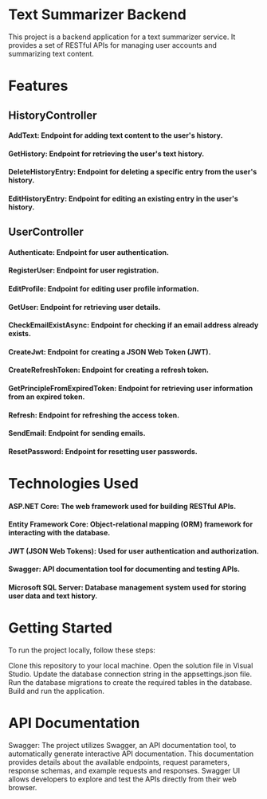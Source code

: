 # Text Summarizer Backend
This project is a backend application for a text summarizer service. It provides a set of RESTful APIs for managing user accounts and summarizing text content.

# Features
## HistoryController
#### AddText: Endpoint for adding text content to the user's history.
#### GetHistory: Endpoint for retrieving the user's text history.
#### DeleteHistoryEntry: Endpoint for deleting a specific entry from the user's history.
#### EditHistoryEntry: Endpoint for editing an existing entry in the user's history.
## UserController
#### Authenticate: Endpoint for user authentication.
#### RegisterUser: Endpoint for user registration.
#### EditProfile: Endpoint for editing user profile information.
#### GetUser: Endpoint for retrieving user details.
#### CheckEmailExistAsync: Endpoint for checking if an email address already exists.
#### CreateJwt: Endpoint for creating a JSON Web Token (JWT).
#### CreateRefreshToken: Endpoint for creating a refresh token.
#### GetPrincipleFromExpiredToken: Endpoint for retrieving user information from an expired token.
#### Refresh: Endpoint for refreshing the access token.
#### SendEmail: Endpoint for sending emails.
#### ResetPassword: Endpoint for resetting user passwords.
# Technologies Used
#### ASP.NET Core: The web framework used for building RESTful APIs.
#### Entity Framework Core: Object-relational mapping (ORM) framework for interacting with the database.
#### JWT (JSON Web Tokens): Used for user authentication and authorization.
#### Swagger: API documentation tool for documenting and testing APIs.
#### Microsoft SQL Server: Database management system used for storing user data and text history.
# Getting Started
To run the project locally, follow these steps:

Clone this repository to your local machine.
Open the solution file in Visual Studio.
Update the database connection string in the appsettings.json file.
Run the database migrations to create the required tables in the database.
Build and run the application.
# API Documentation
Swagger: The project utilizes Swagger, an API documentation tool, to automatically generate interactive API documentation. This documentation provides details about the available endpoints, request parameters, response schemas, and example requests and responses. Swagger UI allows developers to explore and test the APIs directly from their web browser.
